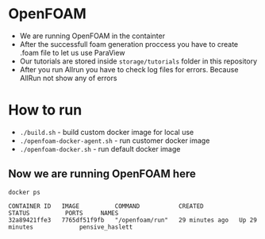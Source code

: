 # OpenFOAM
- We are running OpenFOAM in the containter
- After the successfull foam generation proccess you have to create <FOAMNAME>.foam file to let us use ParaView
- Our tutorials are stored inside `storage/tutorials` folder in this repository 
- After you run Allrun you have to check log files for errors. Because AllRun not show any of errors
# How to run
- `./build.sh` - build custom docker image for local use
- `./openfoam-docker-agent.sh` - run customer docker image 
- `./openfoam-docker.sh` - run default docker image

## Now we are running OpenFOAM here
`docker ps`

```shell
CONTAINER ID   IMAGE          COMMAND           CREATED          STATUS          PORTS     NAMES
32a89421ffe3   7765df51f9fb   "/openfoam/run"   29 minutes ago   Up 29 minutes             pensive_haslett
```
